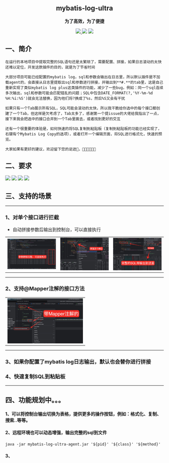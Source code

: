 <h2 align="center">mybatis-log-ultra</h2>

<p align="center">
	<strong>为了高效，为了便捷</strong>
</p>

<p align="center">
    <a href="http://www.apache.org/licenses/LICENSE-2.0.html" target="_blank">
        <img src="http://img.shields.io/:license-apache-brightgreen.svg" >
    </a>
    <a>
        <img src="https://img.shields.io/badge/JDK-1.8+-green.svg" >
    </a>
    <a>
        <img src="https://img.shields.io/badge/IDEA-2023.0+-green.svg" >
    </a>
</p>

## 一、简介

`在运行的本地项目中提取完整的SQL语句还是太繁琐了，需要配置、拼接，如果日志滚动的太快还难以定位，开发这款插件的目的，就是为了节省时间`

`大部分项目可能已经配置的mybatis log，sql和参数会输出在日志里，所以默认插件是不加载agent的，会直接从日志里提取出sql和参数进行拼接，并输出到**#.**的tab里，这是自己重新实现了类似mybatis log plus这类插件的功能，减少了一些bug，例如：同一个sql连续多次输出，sql和参数可能会匹配错乱的问题；SQL中包含DATE_FORMAT(?,'%Y-%m-%d %H:%i:%S')就会无法替换，因为他们将?换成了%s，然后%S又会有干扰`

`如果只有一个Tab展示所有SQL，SQL可能会滚动的太快，所以我干脆给你选中的每个接口都创建了一个Tab，但这样是欠考虑了，Tab太多了，感谢第一个提issue的大佬给我指出了一点，接下来我会把选中的接口合并到一个Tab里面去，或者找到更好的交互`

`还有一个很重要的体验是，如何快速的将SQL复制到粘贴板（复制到粘贴板的功能已经实现了，右键有个Mybatis Log Copy的选项），或者打开一个编辑页面，将SQL进行格式化，快速的预览。`

`大家如果有更好的建议，欢迎留下您的足迹🦶，👏👏👏👏👏👏`

## 二、要求

<p>
    <a>
        <img src="https://img.shields.io/badge/JDK-1.8+-green.svg" >
    </a>
    <a>
        <img src="https://img.shields.io/badge/IDEA-2023.0+-green.svg" >
    </a>
    <a>
        <img src="https://img.shields.io/badge/Mybatis-必选-green.svg" >
    </a>
    <a>
        <img src="https://img.shields.io/badge/Spring-非必选-green.svg" >
    </a>
</p>

## 三、支持的场景

---

### 1、对单个接口进行拦截

- 自动拼接参数后输出到控制台，可以直接执行

<table>
    <tr>
        <td><img src="./picture/参数拼接完整，可直接执行.png" alt="参数拼接完整" width="240"></td>
        <td><img src="./picture/增强这个接口.png" alt="增强这个接口" width="240"></td>
        <td><img src="./picture/完整的SQL输出.png" alt="完整的SQL输出" width="240"></td>
    </tr>
</table>

---

### 2、支持@Mapper注解的接口方法

<table>
    <tr>
        <td><img src="./picture/带mapper注解的.jpg" width="240" alt=""></td>
    </tr>
</table>

---

### 3、如果你配置了mybatis log日志输出，默认也会替你进行拼接

### 4、快速复制SQL到粘贴板

---

## 四、功能规划中。。。

#### 1、可以将控制台输出切换为表格，提供更多的操作按钮，例如：格式化、复制、搜索..等等。

#### 2、远程环境也可以动态增强，输出完整的sql到文件

```shell
java -jar mybatis-log-ultra-agent.jar '${pid}' '${class}' '${method}'
```

#### 3、


